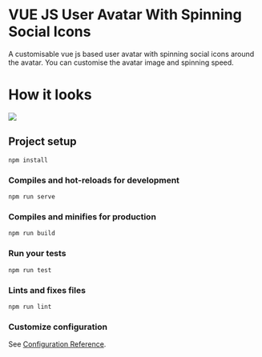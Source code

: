 # VUE JS User Avatar With Spinning Social Icons
A customisable vue js based user avatar with spinning social icons around the avatar. You can customise the avatar image and spinning speed.

# How it looks
![](avatar.gif)

## Project setup
```
npm install
```

### Compiles and hot-reloads for development
```
npm run serve
```

### Compiles and minifies for production
```
npm run build
```

### Run your tests
```
npm run test
```

### Lints and fixes files
```
npm run lint
```

### Customize configuration
See [Configuration Reference](https://cli.vuejs.org/config/).
